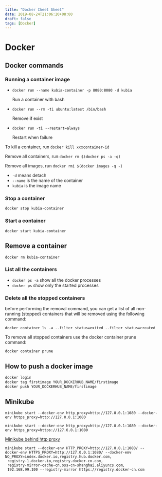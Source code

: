 ```yaml
---
title: "Docker Cheet Sheet"
date: 2019-08-24T21:06:20+08:00
draft: false
tags: [Docker]
---
```


# Docker


## Docker commands


### Running a container image


+ `docker run --name kubia-container -p 8080:8080 -d kubia`


    Run a container with bash


+ `docker run --rm -ti ubuntu:latest /bin/bash`


    Remove if exist


+ `docker run -ti --restart=always`


    Restart when failure


To kill a container, run `docker kill xxxcontainer-id`


Remove all containers, run `docker rm $(docker ps -a -q)`


Remove all images, run `docker rmi $(docker images -q -)`








+ `-d` means detach
+ `--name` is the name of the container
+ `kubia` is the image name


### Stop a container


`docker stop kubia-container`


### Start a container


`docker start kubia-container`


## Remove a container


`docker rm kubia-container`


### List all the containers


+ `docker ps -a` show all the docker processes
+ `docker ps` show only the started processes


### Delete all the stopped containers

before performing the removal command, you can get a list of all non-running (stopped) containers that will be removed using the following command:

`docker container ls -a --filter status=exited --filter status=created`

To remove all stopped containers use the docker container prune command:

`docker container prune`

## How to push a docker image


```bash
docker login
docker tag firstimage YOUR_DOCKERHUB_NAME/firstimage
docker push YOUR_DOCKERHUB_NAME/firstimage
```




## Minikube


`minikube start --docker-env http_proxy=http://127.0.0.1:1080 --docker-env https_proxy=http://127.0.0.1:1080`


`minikube start --docker-env http_proxy=http://127.0.0.1:1080 --docker-env https_proxy=https://127.0.0.1:1080`


[Minikube behind http proxy](https://codefarm.me/2018/08/09/http-proxy-docker-minikube/)


```
minikube start --docker-env HTTP_PROXY=http://127.0.0.1:1080/ --docker-env HTTPS_PROXY=http://127.0.0.1:1080/ --docker-env NO_PROXY=index.docker.io,registry.hub.docker.com,
 registry-1.docker.io,registry.docker-cn.com,
 registry-mirror-cache-cn.oss-cn-shanghai.aliyuncs.com,
 192.168.99.100 --registry-mirror https://registry.docker-cn.com
```
<!--stackedit_data:
eyJoaXN0b3J5IjpbODc5NjE5NjldfQ==
-->
